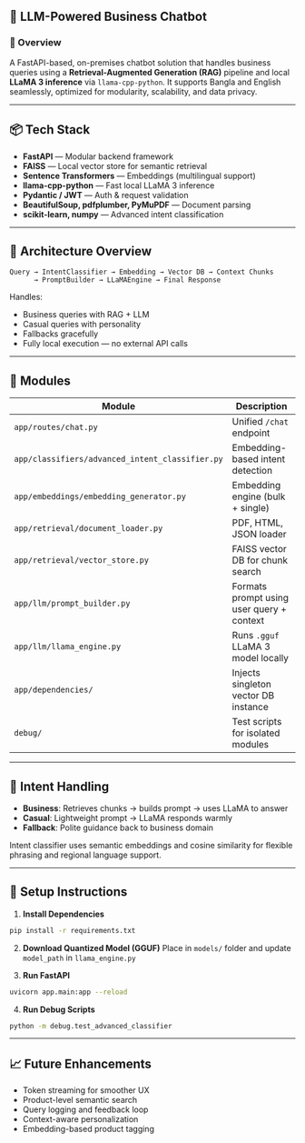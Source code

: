 ## 📘 LLM-Powered Business Chatbot

### 🧠 Overview

A FastAPI-based, on-premises chatbot solution that handles business queries using a **Retrieval-Augmented Generation (RAG)** pipeline and local **LLaMA 3 inference** via `llama-cpp-python`. It supports Bangla and English seamlessly, optimized for modularity, scalability, and data privacy.

---

## 📦 Tech Stack

- **FastAPI** — Modular backend framework  
- **FAISS** — Local vector store for semantic retrieval  
- **Sentence Transformers** — Embeddings (multilingual support)  
- **llama-cpp-python** — Fast local LLaMA 3 inference  
- **Pydantic / JWT** — Auth & request validation  
- **BeautifulSoup, pdfplumber, PyMuPDF** — Document parsing  
- **scikit-learn, numpy** — Advanced intent classification  

---

## 🧱 Architecture Overview

```
Query → IntentClassifier → Embedding → Vector DB → Context Chunks
      → PromptBuilder → LLaMAEngine → Final Response
```

Handles:
- Business queries with RAG + LLM  
- Casual queries with personality  
- Fallbacks gracefully  
- Fully local execution — no external API calls

---

## 🧩 Modules

| Module                       | Description |
|------------------------------|-------------|
| `app/routes/chat.py`        | Unified `/chat` endpoint |
| `app/classifiers/advanced_intent_classifier.py` | Embedding-based intent detection |
| `app/embeddings/embedding_generator.py` | Embedding engine (bulk + single) |
| `app/retrieval/document_loader.py` | PDF, HTML, JSON loader |
| `app/retrieval/vector_store.py` | FAISS vector DB for chunk search |
| `app/llm/prompt_builder.py` | Formats prompt using user query + context |
| `app/llm/llama_engine.py`   | Runs `.gguf` LLaMA 3 model locally |
| `app/dependencies/`         | Injects singleton vector DB instance |
| `debug/`                    | Test scripts for isolated modules |

---

## 💬 Intent Handling

- **Business**: Retrieves chunks → builds prompt → uses LLaMA to answer
- **Casual**: Lightweight prompt → LLaMA responds warmly
- **Fallback**: Polite guidance back to business domain

Intent classifier uses semantic embeddings and cosine similarity for flexible phrasing and regional language support.

---

## 📂 Setup Instructions

1. **Install Dependencies**

```bash
pip install -r requirements.txt
```

2. **Download Quantized Model (GGUF)**
Place in `models/` folder and update `model_path` in `llama_engine.py`

3. **Run FastAPI**
```bash
uvicorn app.main:app --reload
```

4. **Run Debug Scripts**
```bash
python -m debug.test_advanced_classifier
```

---

## 📈 Future Enhancements

- Token streaming for smoother UX  
- Product-level semantic search  
- Query logging and feedback loop  
- Context-aware personalization  
- Embedding-based product tagging
